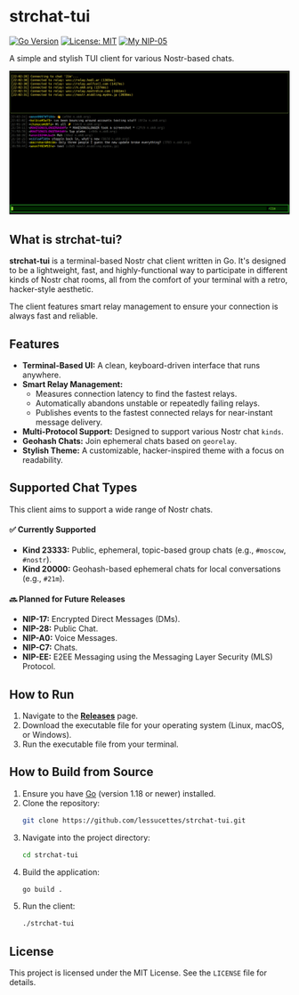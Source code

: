 # strchat-tui

[![Go Version](https://img.shields.io/badge/go-1.18+-blue.svg)](https://golang.org/)
[![License: MIT](https://img.shields.io/badge/License-MIT-yellow.svg)](https://opensource.org/licenses/MIT)
[![My NIP-05](https://img.shields.io/badge/NIP--05-__@dukenukemmustdie.com-8E44AD?logo=nostr&logoColor=white)](https://dukenukemmustdie.com)

A simple and stylish TUI client for various Nostr-based chats.

![strchat-tui in action](./assets/screenshot.png)

## What is strchat-tui?

**strchat-tui** is a terminal-based Nostr chat client written in Go. It's designed to be a lightweight, fast, and highly-functional way to participate in different kinds of Nostr chat rooms, all from the comfort of your terminal with a retro, hacker-style aesthetic.

The client features smart relay management to ensure your connection is always fast and reliable.

## Features

* **Terminal-Based UI:** A clean, keyboard-driven interface that runs anywhere.
* **Smart Relay Management:**
    * Measures connection latency to find the fastest relays.
    * Automatically abandons unstable or repeatedly failing relays.
    * Publishes events to the fastest connected relays for near-instant message delivery.
* **Multi-Protocol Support:** Designed to support various Nostr chat `kinds`.
* **Geohash Chats:** Join ephemeral chats based on `georelay`.
* **Stylish Theme:** A customizable, hacker-inspired theme with a focus on readability.

## Supported Chat Types

This client aims to support a wide range of Nostr chats.

#### ✅ Currently Supported

* **Kind 23333:** Public, ephemeral, topic-based group chats (e.g., `#moscow`, `#nostr`).
* **Kind 20000:** Geohash-based ephemeral chats for local conversations (e.g., `#21m`).

#### 🔜 Planned for Future Releases

* **NIP-17:** Encrypted Direct Messages (DMs).
* **NIP-28:** Public Chat.
* **NIP-A0:** Voice Messages.
* **NIP-C7:** Chats.
* **NIP-EE:** E2EE Messaging using the Messaging Layer Security (MLS) Protocol.

## How to Run

1.  Navigate to the [**Releases**](https://github.com/lessucettes/strchat-tui/releases) page.
2.  Download the executable file for your operating system (Linux, macOS, or Windows).
4.  Run the executable file from your terminal.

## How to Build from Source

1.  Ensure you have [Go](https://golang.org/) (version 1.18 or newer) installed.
2.  Clone the repository:
    ```bash
    git clone https://github.com/lessucettes/strchat-tui.git
    ```
3.  Navigate into the project directory:
    ```bash
    cd strchat-tui
    ```
4.  Build the application:
    ```bash
    go build .
    ```
5.  Run the client:
    ```bash
    ./strchat-tui
    ```

## License

This project is licensed under the MIT License. See the `LICENSE` file for details.
